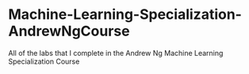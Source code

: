 # Machine-Learning-Specialization-AndrewNgCourse
All of the labs that I complete in the Andrew Ng Machine Learning Specialization Course 
